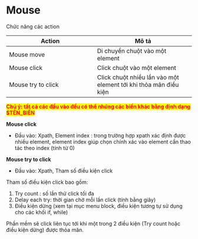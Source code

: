 # Mouse

Chức năng các action

<table><thead><tr><th width="223">Action</th><th>Mô tả</th></tr></thead><tbody><tr><td>Mouse move</td><td>Di chuyển chuột vào một element</td></tr><tr><td>Mouse click</td><td>Click chuột vào một element</td></tr><tr><td>Mouse try to click</td><td>Click chuột nhiều lần vào một element tới khi thỏa mãn điều kiện</td></tr></tbody></table>

<mark style="color:red;">**Chú ý: tất cả các đầu vào đều có thể nhúng các biến khác bằng định dạng $TÊN\_BIẾN**</mark>

**Mouse click**

* Đầu vào: Xpath, Element index : trong trường hợp xpath xác định được nhiều element, element index giúp chọn chính xác vào element cần thao tác theo index (tính từ 0)

**Mouse try to click**

* Đầu vào: Xpath, Tham số điều kiện click

Tham số điều kiện click bao gồm:

1. Try count : số lần thử click tối đa
2. Delay each try: thời gian chờ mỗi lần click (tính bằng giây)
3. Điều kiện dừng (xem tại mục menu block, điều kiện tương tự sử dụng cho các khối  if, while)

Phần mềm sẽ click liên tục tới khi một trong 2 điều kiện (Try count hoặc điều kiện dừng) được thỏa mãn.
